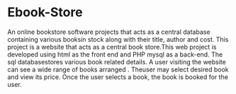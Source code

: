 # Ebook-Store
An online bookstore software projects that acts as a central database containing various booksin stock along with their title, author and cost. This project is a website that acts as a central book store.This web project is developed using html as the front end and PHP mysql as a back-end. The sql databasestores various book related details. A user visiting the website can see a wide range of books arranged . Theuser may select desired book and view its price. Once the user selects a book, the book is booked for the user.
